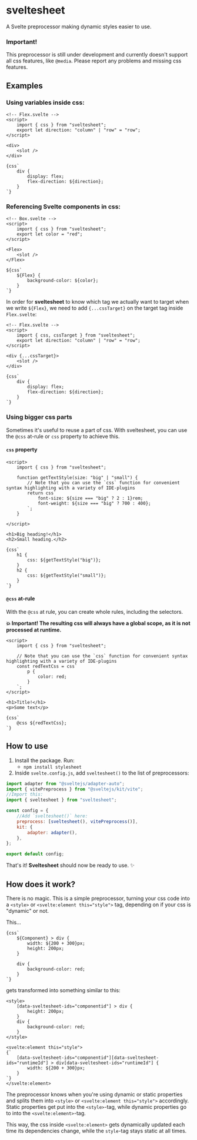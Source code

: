 # sveltesheet

A Svelte preprocessor making dynamic styles easier to use.

### Important!

This preprocessor is still under development and currently doesn't support all css features, like `@media`. Please report any problems and missing css features.

## Examples

### Using variables inside css:

```svelte
<!-- Flex.svelte -->
<script>
    import { css } from "sveltesheet";
    export let direction: "column" | "row" = "row";
</script>

<div>
    <slot />
</div>

{css`
    div {
        display: flex;
        flex-direction: ${direction};
    }
`}
```

### Referencing Svelte components in css:

```svelte
<!-- Box.svelte -->
<script>
    import { css } from "sveltesheet";
    export let color = "red";
</script>

<Flex>
    <slot />
</Flex>

${css`
    ${Flex} {
        background-color: ${color};
    }
`}
```

In order for **sveltesheet** to know which tag we actually want to target when we write `${Flex}`, we need to add `{...cssTarget}` on the target tag inside `Flex.svelte`:

```svelte
<!-- Flex.svelte -->
<script>
    import { css, cssTarget } from "sveltesheet";
    export let direction: "column" | "row" = "row";
</script>

<div {...cssTarget}>
    <slot />
</div>

{css`
    div {
        display: flex;
        flex-direction: ${direction};
    }
`}
```

### Using bigger css parts

Sometimes it's useful to reuse a part of css. With sveltesheet, you can use the `@css` at-rule or `css` property to achieve this.

#### `css` property

```svelte
<script>
    import { css } from "sveltesheet";

    function getTextStyle(size: "big" | "small") {
        // Note that you can use the `css` function for convenient syntax highlighting with a variety of IDE-plugins
        return css`
            font-size: ${size === "big" ? 2 : 1}rem;
            font-weight: ${size === "big" ? 700 : 400};
        `;
    }

</script>

<h1>Big heading!</h1>
<h2>Small heading.</h2>

{css`
    h1 {
        css: ${getTextStyle("big")};
    }
    h2 {
        css: ${getTextStyle("small")};
    }
`}
```

#### `@css` at-rule

With the `@css` at rule, you can create whole rules, including the selectors.

**💥 Important! The resulting css will always have a global scope, as it is not processed at runtime.**

```svelte
<script>
    import { css } from "sveltesheet";

    // Note that you can use the `css` function for convenient syntax highlighting with a variety of IDE-plugins
    const redTextCss = css`
        p {
            color: red;
        }
    `;
</script>

<h1>Title!</h1>
<p>Some text</p>

{css`
    @css ${redTextCss};
`}
```

## How to use

1. Install the package. Run:
    - `npm install stylesheet`
2. Inside `svelte.config.js`, add `sveltesheet()` to the list of preprocessors:

```js
import adapter from "@sveltejs/adapter-auto";
import { vitePreprocess } from "@sveltejs/kit/vite";
//Import this:
import { sveltesheet } from "sveltesheet";

const config = {
	//Add `sveltesheet()` here:
	preprocess: [sveltesheet(), vitePreprocess()],
	kit: {
		adapter: adapter(),
	},
};

export default config;
```

That's it! **Sveltesheet** should now be ready to use. ✨

## How does it work?

There is no magic. This is a simple preprocessor, turning your css code into a `<style>` or `<svelte:element this="style">` tag, depending on if your css is "dynamic" or not.

This...

```svelte
{css`
    ${Component} > div {
        width: ${200 + 300}px;
        height: 200px;
    }

    div {
        background-color: red;
    }
`}
```

gets transformed into something similar to this:

```svelte
<style>
    [data-sveltesheet-ids="componentid"] > div {
        height: 200px;
    }
    div {
        background-color: red;
    }
</style>

<svelte:element this="style">
{`
    [data-sveltesheet-ids="componentid"][data-sveltesheet-ids="runtimeId"] > div[data-sveltesheet-ids="runtimeId"] {
        width: ${200 + 300}px;
    }
`}
</svelte:element>
```

The preprocessor knows when you're using dynamic or static properties and splits them into `<style>` or `<svelte:element this="style">` accordingly. Static properties get put into the `<style>`-tag, while dynamic properties go to into the `<svelte:element>`-tag.

This way, the css inside `<svelte:element>` gets dynamically updated each time its dependencies change, while the `style`-tag stays static at all times.

